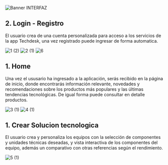 ![Banner INTERFAZ](https://github.com/Mlermaa/APP_Desarrollo_Movil/assets/114120562/3a5b27ab-e7dd-4e28-9228-07f789275064)

## 2. Login - Registro 
El usuario crea de una cuenta personalizada para acceso a los servicios de la app Techdesk, una vez registrado puede ingresar de forma automatica.

![1 (2)](https://github.com/Mlermaa/APP_Desarrollo_Movil/assets/114120562/86416315-2f34-4224-8057-fdee7c47026e)
![2 (1)](https://github.com/Mlermaa/APP_Desarrollo_Movil/assets/114120562/ac5f7d98-c006-472e-b4c5-69124e63a477)
![6](https://github.com/Mlermaa/APP_Desarrollo_Movil/assets/114120562/4f656a97-e3b3-4608-a40d-c48d8b2ad0bd)
## 1. Home
Una vez el ususario ha ingresado a la aplicación, serás recibido en la página de inicio, donde encontrarás información relevante, novedades y 
recomendaciones sobre los productos más populares y las últimas tendencias tecnológicas. De igual forma puede consultar en detalle productos.

![3 (1)](https://github.com/Mlermaa/APP_Desarrollo_Movil/assets/114120562/f21a3758-7604-4b68-874f-32b56178a7cc)
![4 (1)](https://github.com/Mlermaa/APP_Desarrollo_Movil/assets/114120562/a2cac438-22fb-4ca0-9b1f-1739a56f086e)
## 1. Crear Solucion tecnologica
El usuario crea y personaliza los equipos con la selección de componentes y unidades técnicas deseadas, y vista interactiva de los componentes
del equipo, además un comparativo con otras referencias según el rendimiento.

![5 (1)](https://github.com/Mlermaa/APP_Desarrollo_Movil/assets/114120562/0dcb90cb-04ea-4230-9f2b-af44442bf2ab)

